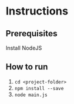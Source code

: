 # Instructions

## Prerequisites
Install NodeJS

## How to run
1. `cd <project-folder>`
2. `npm install --save`
3. `node main.js`
